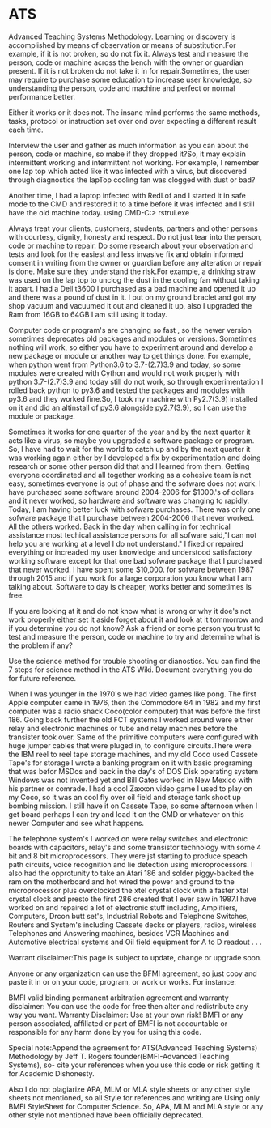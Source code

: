 # ATS
Advanced Teaching Systems Methodology.
Learning or discovery is accomplished by means of observation or means of substitution.For example, if it is not broken, so do not fix it.
Always test and measure the person, code or machine across the bench with the owner or guardian present. If it is not broken do not take it in for repair.Sometimes, the user may require to purchase some education to increase user knowledge, so understanding the person, code and machine and perfect or normal performance better.

Either it works or it does not. The insane mind performs the same methods, tasks, protocol or instruction set over ond over expecting a different result each time.

Interview the user and gather as much information as you can about the person, code or machine, so mabe if they dropped it?So, it may explain intermittent working and intermittent not working. For example, I remember one lap top which acted like it was infected with a virus, but discovered through diagnostics the lapTop cooling fan was clogged with dust or bad?

Another time, I had a laptop infected with RedLof and I started it in safe mode to the CMD and restored it to a time before it was infected and I still have the old machine today. using CMD-C:> rstrui.exe

Always treat your clients, customers, students, partners and other persons with courtesy, dignity, honesty and respect.
Do not just tear into the person, code or machine to repair. Do some research about your observation and tests and look for the easiest and less invasive fix and obtain informed consent in writing from the owner or guardian before any alteration or repair is done. Make sure they understand the risk.For example, a drinking straw was used on the lap top to unclog the dust in the cooling fan without taking it apart.
I had a Dell t3600 I purchased as a bad machine and opened it up and there was a pound of dust in it. I put on my ground braclet and got my shop vacuum and vacuumed it out and cleaned it up, also I upgraded the Ram from 16GB to 64GB I am still using it today.

Computer code or program's are changing so fast , so the newer version sometimes deprecates old packages and modules or versions. Sometimes nothing will work, so either you have to experiment around and develop a new package or module or another way to get things done. For example, when python went from Python3.6 to 3.7-(2.7)3.9 and today, so some modules were created with Cython and would not work properly with python 3.7-(2.7)3.9 and today still do not work, so through experimentation I rolled back python to py3.6 and tested the packages and modules with py3.6 and they worked fine.So, I took my machine with Py2.7(3.9) installed on it and did an altinstall of py3.6 alongside py2.7(3.9), so I can use the module or package.

Sometimes it works for one quarter of the year and by the next quarter it acts like a virus, so maybe you upgraded a software package or program. So, I have had to wait for the world to catch up and by the next quarter it was working again either by I developed a fix by experimentation and doing research or some other person did that and I learned from them. Getting everyone coordinated and all together working as a cohesive team is not easy, sometimes everyone is out of phase and the sofware does not work. I have purchased some software around  2004-2006 for $1000.'s of dollars and it never worked, so hardware and software was changing to rapidly. Today, I am having better luck with sofware purchases. There was only one sofware package that I purchase between 2004-2006 that never worked. All the others worked. Back in the day when calling in for technical assistance
most techical assistance persons for all sofware said,"I can not help you are working at a level I do not understand." I fixed or repaired everything or increaded my user knowledge and understood satisfactory working software except for that one bad sofware package that I purchased that never worked. I have spent some $10,000. for sofware between 1987 through 2015 and if you work for a large corporation you know what I am talking about. Software to day is cheaper, works better and sometimes is free.

If you are looking at it and do not know what is wrong or why it doe's not work properly either set it aside forget about it and look at it tommorrow and if you determine you do not know? Ask a friend or some person you trust to test and measure the person, code or machine to try and
determine what is the problem if any?

Use the science method for trouble shooting or dianostics. You can find the 7 steps for science method in the ATS Wiki.
Document everything you do for future reference.

When I was younger in the 1970's we had video games like pong. The first Apple computer came in 1976, then the Commodore 64 in 1982 and my first computer was a radio shack Coco(color computer) that was before the first 186. Going back further the old FCT systems I worked around were either relay and electronic machines or tube and relay machines before the transister took over. Same of the primitive computers were configured with huge jumper cables that were pluged in, to configure circuits.There were the IBM reel to reel tape storage machines, and my old Coco used Cassete Tape's for storage I wrote a banking program on it with basic programing that was befor MSDos and back in the day's of DOS Disk operating system Windows was not invented yet and Bill Gates worked in New Mexico with his partner or comrade. I had a cool Zaxxon video game I used to play on my Coco, so it was an cool fly over oil field and storage tank shoot up bombing mission. I still have it on Cassete Tape, so some afternoon when I get board perhaps I can try and load it on the CMD or whatever on this newer Computer and see what happens.

The telephone system's I worked on were relay switches and electronic boards with capacitors, relay's and some transistor technology with some 4 bit  and 8 bit microprocessors. They were jst starting to produce speach path circuits, voice recognition and lie detection using microprocessors. I also had the opprotunity to take an Atari 186 and solder piggy-backed the ram on the motherboard and hot wired the power and ground to the microprocessor plus overclocked the xtel crystal clock with a faster xtel crystal clock and presto the first 286 created that I ever saw in 1987.I have worked on and repaired a lot of electronic stuff including, Amplifiers, Computers, Drcon butt set's, Industrial Robots and Telephone Switches, Routers and System's including Cassete decks or players, radios, wireless Telephones and Answering machines, besides VCR Machines and Automotive electrical systems and Oil field equipment for A to D readout . . .

Warrant disclaimer:This page is subject to update, change or upgrade soon.

Anyone or any organization can use the BFMI agreement, so just copy and paste it in or on your code, program, or work or works. For instance:

BMFI valid binding permanent arbitration agreement and warranty disclaimer: You can use the code for free then alter and redistribute any way you want. Warranty Disclaimer: Use at your own risk! BMFI or any person associated, affiliated or part of BMFI is not accountable or responsible for any harm done by you for using this code.

Special note:Append the agreement for ATS(Advanced Teaching Systems) Methodology by Jeff T. Rogers founder(BMFI-Advanced Teaching Systems), so- cite your references when you use this code or risk getting it for Academic Dishonesty.

Also I do not plagiarize APA, MLM or MLA style sheets or any other style sheets not mentioned, so all Style for references and writing are Using only BMFI StyleSheet for Computer Science. So, APA, MLM and MLA style or any other style not mentioned have been officially deprecated.

